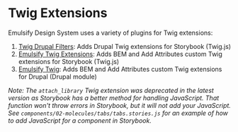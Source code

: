 # Twig Extensions

Emulsify Design System uses a variety of plugins for Twig extensions:

1. [Twig Drupal Filters](https://www.npmjs.com/package/twig-drupal-filters): Adds Drupal Twig extensions for Storybook \(Twig.js\)
2. [Emulsify Twig Extensions](https://github.com/emulsify-ds/emulsify-twig-extensions): Adds BEM and Add Attributes custom Twig extensions for Storybook \(Twig.js\)
3. [Emulsify Twig](https://www.drupal.org/project/emulsify_twig): Adds BEM and Add Attributes custom Twig extensions for Drupal \(Drupal module\)

_Note: The `attach_library` Twig extension was deprecated in the latest version as Storybook has a better method for handling JavaScript. That function won't throw errors in Storybook, but it will not add your JavaScript. See `components/02-molecules/tabs/tabs.stories.js` for an example of how to add JavaScript for a component in Storybook._



